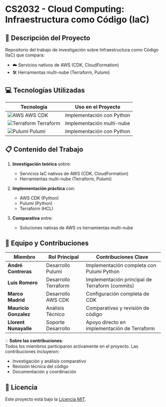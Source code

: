 # CS2032 - Cloud Computing: Infraestructura como Código (IaC)
## 📌 Descripción del Proyecto
Repositorio del trabajo de investigación sobre Infraestructura como Código (IaC) que compara:
- ☁️ Servicios nativos de AWS (CDK, CloudFormation)
- 🛠️ Herramientas multi-nube (Terraform, Pulumi)

## 💻 Tecnologías Utilizadas
| Tecnología | Uso en el Proyecto |
|------------|--------------------|
| ![AWS](https://img.icons8.com/color/48/000000/amazon-web-services.png) AWS CDK | Implementación con Python |
| ![Terraform](https://img.icons8.com/color/48/000000/terraform.png) Terraform | Implementación multi-nube |
| ![Pulumi](https://img.icons8.com/color/48/000000/python.png) Pulumi | Implementación con Python |

## 📋 Contenido del Trabajo
1. **Investigación teórica** sobre:
   - Servicios IaC nativos de AWS (CDK, CloudFormation)
   - Herramientas multi-nube (Terraform, Pulumi)

2. **Implementación práctica** con:
   - AWS CDK (Python)
   - Pulumi (Python)
   - Terraform (HCL)

3. **Comparativa** entre:
   - Soluciones nativas de AWS vs herramientas multi-nube

## 👥 Equipo y Contribuciones

| Miembro | Rol Principal | Contribuciones Clave |
|---------|--------------|----------------------|
| **André Contreras** | Desarrollo Pulumi | Implementación completa con Pulumi Python |
| **Luis Romero** | Desarrollo Terraform | Implementación principal de Terraform (commits) |
| **Marco Madrid** | Desarrollo AWS CDK | Configuración completa de CDK |
| **Mauricio Gonzalez** | Análisis Técnico | Comparativas y revisión de código |
| **Llorent Nunayalle** | Soporte Desarrollo | Apoyo directo en implementación de Terraform |

💡 **Sobre las contribuciones**:  
Todos los miembros participaron activamente en el proyecto. Las contribuciones incluyeron:
- Investigación y análisis comparativo
- Revisión técnica del código
- Documentación y coordinación

## 📄 Licencia
Este proyecto está bajo la [Licencia MIT](LICENSE).
